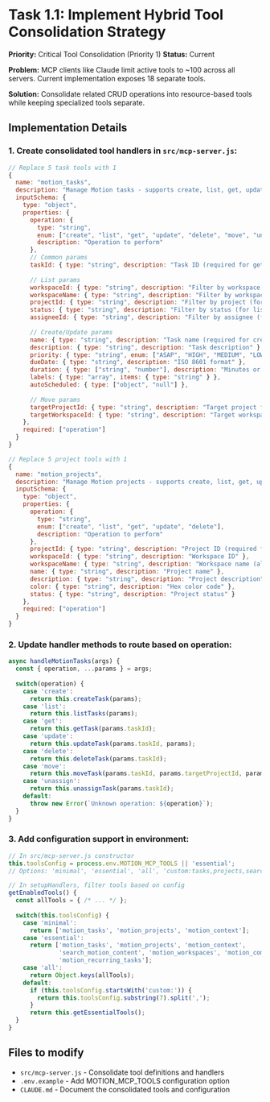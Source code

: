 # Task 1.1: Implement Hybrid Tool Consolidation Strategy

**Priority:** Critical Tool Consolidation (Priority 1)
**Status:** Current

**Problem:** MCP clients like Claude limit active tools to ~100 across all servers. Current implementation exposes 18 separate tools.

**Solution:** Consolidate related CRUD operations into resource-based tools while keeping specialized tools separate.

## Implementation Details

### 1. Create consolidated tool handlers in `src/mcp-server.js`:

```javascript
// Replace 5 task tools with 1
{
  name: "motion_tasks",
  description: "Manage Motion tasks - supports create, list, get, update, delete, move, and unassign operations",
  inputSchema: {
    type: "object",
    properties: {
      operation: {
        type: "string",
        enum: ["create", "list", "get", "update", "delete", "move", "unassign"],
        description: "Operation to perform"
      },
      // Common params
      taskId: { type: "string", description: "Task ID (required for get/update/delete/move/unassign)" },
      
      // List params
      workspaceId: { type: "string", description: "Filter by workspace (for list)" },
      workspaceName: { type: "string", description: "Filter by workspace name (for list)" },
      projectId: { type: "string", description: "Filter by project (for list)" },
      status: { type: "string", description: "Filter by status (for list)" },
      assigneeId: { type: "string", description: "Filter by assignee (for list)" },
      
      // Create/Update params
      name: { type: "string", description: "Task name (required for create)" },
      description: { type: "string", description: "Task description" },
      priority: { type: "string", enum: ["ASAP", "HIGH", "MEDIUM", "LOW"] },
      dueDate: { type: "string", description: "ISO 8601 format" },
      duration: { type: ["string", "number"], description: "Minutes or 'NONE'/'REMINDER'" },
      labels: { type: "array", items: { type: "string" } },
      autoScheduled: { type: ["object", "null"] },
      
      // Move params
      targetProjectId: { type: "string", description: "Target project for move operation" },
      targetWorkspaceId: { type: "string", description: "Target workspace for move operation" }
    },
    required: ["operation"]
  }
}

// Replace 5 project tools with 1
{
  name: "motion_projects",
  description: "Manage Motion projects - supports create, list, get, update, and delete operations",
  inputSchema: {
    type: "object",
    properties: {
      operation: {
        type: "string",
        enum: ["create", "list", "get", "update", "delete"],
        description: "Operation to perform"
      },
      projectId: { type: "string", description: "Project ID (required for get/update/delete)" },
      workspaceId: { type: "string", description: "Workspace ID" },
      workspaceName: { type: "string", description: "Workspace name (alternative to ID)" },
      name: { type: "string", description: "Project name" },
      description: { type: "string", description: "Project description" },
      color: { type: "string", description: "Hex color code" },
      status: { type: "string", description: "Project status" }
    },
    required: ["operation"]
  }
}
```

### 2. Update handler methods to route based on operation:

```javascript
async handleMotionTasks(args) {
  const { operation, ...params } = args;
  
  switch(operation) {
    case 'create':
      return this.createTask(params);
    case 'list':
      return this.listTasks(params);
    case 'get':
      return this.getTask(params.taskId);
    case 'update':
      return this.updateTask(params.taskId, params);
    case 'delete':
      return this.deleteTask(params.taskId);
    case 'move':
      return this.moveTask(params.taskId, params.targetProjectId, params.targetWorkspaceId);
    case 'unassign':
      return this.unassignTask(params.taskId);
    default:
      throw new Error(`Unknown operation: ${operation}`);
  }
}
```

### 3. Add configuration support in environment:

```javascript
// In src/mcp-server.js constructor
this.toolsConfig = process.env.MOTION_MCP_TOOLS || 'essential';
// Options: 'minimal', 'essential', 'all', 'custom:tasks,projects,search'

// In setupHandlers, filter tools based on config
getEnabledTools() {
  const allTools = { /* ... */ };
  
  switch(this.toolsConfig) {
    case 'minimal':
      return ['motion_tasks', 'motion_projects', 'motion_context'];
    case 'essential':
      return ['motion_tasks', 'motion_projects', 'motion_context', 
              'search_motion_content', 'motion_workspaces', 'motion_comments', 
              'motion_recurring_tasks'];
    case 'all':
      return Object.keys(allTools);
    default:
      if (this.toolsConfig.startsWith('custom:')) {
        return this.toolsConfig.substring(7).split(',');
      }
      return this.getEssentialTools();
  }
}
```

## Files to modify
- `src/mcp-server.js` - Consolidate tool definitions and handlers
- `.env.example` - Add MOTION_MCP_TOOLS configuration option
- `CLAUDE.md` - Document the consolidated tools and configuration